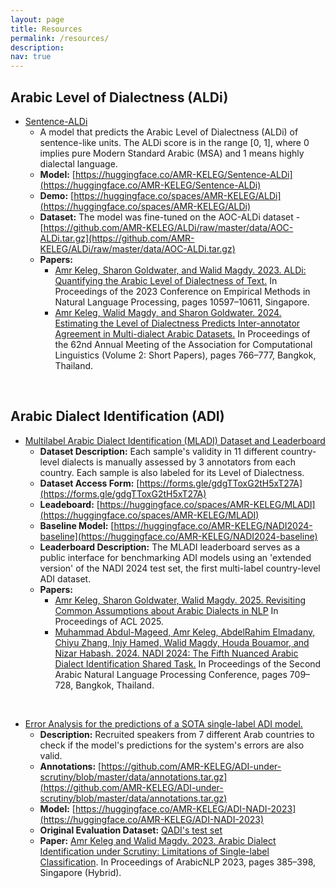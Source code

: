 ```yaml
---
layout: page
title: Resources
permalink: /resources/
description: 
nav: true
---
```


## Arabic Level of Dialectness (ALDi)
* <u>Sentence-ALDi</u>
  * A model that predicts the Arabic Level of Dialectness (ALDi) of sentence-like units. The ALDi score is in the range [0, 1], where 0 implies pure Modern Standard Arabic (MSA) and 1 means highly dialectal language.
  * **Model:** [https://huggingface.co/AMR-KELEG/Sentence-ALDi](https://huggingface.co/AMR-KELEG/Sentence-ALDi)
  * **Demo:** [https://huggingface.co/spaces/AMR-KELEG/ALDi](https://huggingface.co/spaces/AMR-KELEG/ALDi)
  * **Dataset:** The model was fine-tuned on the AOC-ALDi dataset - [https://github.com/AMR-KELEG/ALDi/raw/master/data/AOC-ALDi.tar.gz](https://github.com/AMR-KELEG/ALDi/raw/master/data/AOC-ALDi.tar.gz)
  * **Papers:**
    * [Amr Keleg, Sharon Goldwater, and Walid Magdy. 2023. ALDi: Quantifying the Arabic Level of Dialectness of Text.](https://aclanthology.org/2023.emnlp-main.655/) In Proceedings of the 2023 Conference on Empirical Methods in Natural Language Processing, pages 10597–10611, Singapore.
    * [Amr Keleg, Walid Magdy, and Sharon Goldwater. 2024. Estimating the Level of Dialectness Predicts Inter-annotator Agreement in Multi-dialect Arabic Datasets.](https://aclanthology.org/2024.acl-short.69/) In Proceedings of the 62nd Annual Meeting of the Association for Computational Linguistics (Volume 2: Short Papers), pages 766–777, Bangkok, Thailand.

<br/>

## Arabic Dialect Identification (ADI)

* <u>Multilabel Arabic Dialect Identification (MLADI) Dataset and Leaderboard</u>
  * **Dataset Description:**  Each sample's validity in 11 different country-level dialects is manually assessed by 3 annotators from each country. Each sample is also labeled for its Level of Dialectness.
  * **Dataset Access Form:** [https://forms.gle/gdgTToxG2tH5xT27A](https://forms.gle/gdgTToxG2tH5xT27A)
  * **Leadeboard:** [https://huggingface.co/spaces/AMR-KELEG/MLADI](https://huggingface.co/spaces/AMR-KELEG/MLADI)
  * **Baseline Model:** [https://huggingface.co/AMR-KELEG/NADI2024-baseline](https://huggingface.co/AMR-KELEG/NADI2024-baseline)
  * **Leaderboard Description:** The MLADI leaderboard serves as a public interface for benchmarking ADI models using an 'extended version' of the NADI 2024 test set, the first multi-label country-level ADI dataset.
  * **Papers:**
    *  [Amr Keleg, Sharon Goldwater, Walid Magdy. 2025. Revisiting Common Assumptions about Arabic Dialects in NLP](https://arxiv.org/abs/2505.21816) In Proceedings of ACL 2025.
    *  [Muhammad Abdul-Mageed, Amr Keleg, AbdelRahim Elmadany, Chiyu Zhang, Injy Hamed, Walid Magdy, Houda Bouamor, and Nizar Habash. 2024. NADI 2024: The Fifth Nuanced Arabic Dialect Identification Shared Task.](https://aclanthology.org/2024.arabicnlp-1.79/) In Proceedings of the Second Arabic Natural Language Processing Conference, pages 709–728, Bangkok, Thailand.

<br/>

* <u>Error Analysis for the predictions of a SOTA single-label ADI model.</u>
  * **Description:** Recruited speakers from 7 different Arab countries to check if the model's predictions for the system's errors are also valid.
  * **Annotations:** [https://github.com/AMR-KELEG/ADI-under-scrutiny/blob/master/data/annotations.tar.gz](https://github.com/AMR-KELEG/ADI-under-scrutiny/blob/master/data/annotations.tar.gz)
  * **Model:** [https://huggingface.co/AMR-KELEG/ADI-NADI-2023](https://huggingface.co/AMR-KELEG/ADI-NADI-2023)
  * **Original Evaluation Dataset:** [QADI's test set](https://github.com/qcri/QADI/tree/master/testset)
  * **Paper:** [Amr Keleg and Walid Magdy. 2023. Arabic Dialect Identification under Scrutiny: Limitations of Single-label Classification](https://aclanthology.org/2023.arabicnlp-1.31/). In Proceedings of ArabicNLP 2023, pages 385–398, Singapore (Hybrid).

<!-- ## Factual Knowledge
- DLAMA (TODO!) -->